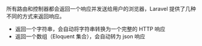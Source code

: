 所有路由和控制器都会返回一个响应并发送给用户的浏览器，Laravel 提供了几种不同的方式来返回响应。

- 返回一个字符串，会自动将字符串转换为一个完整的 HTTP 响应
- 返回一个数组（Eloquent 集合），会自动转为 json 响应